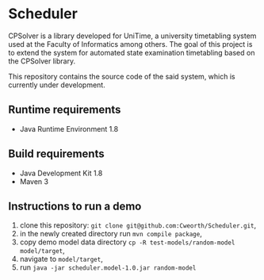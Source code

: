 # Scheduler

CPSolver is a library developed for UniTime, a university timetabling system used at the Faculty of Informatics among others. The goal of this project is to extend the system for automated state examination timetabling based on the CPSolver library.

This repository contains the source code of the said system, which is currently under development.

## Runtime requirements

- Java Runtime Environment 1.8

## Build requirements

- Java Development Kit 1.8
- Maven 3

## Instructions to run a demo

1. clone this repository: ``git clone git@github.com:Cweorth/Scheduler.git``,
2. in the newly created directory run ``mvn compile package``,
3. copy demo model data directory ``cp -R test-models/random-model model/target``,
4. navigate to ``model/target``,
5. run ``java -jar scheduler.model-1.0.jar random-model``
